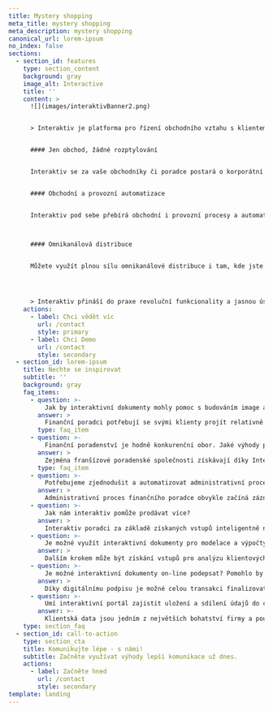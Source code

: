 ```yaml
---
title: Mystery shopping
meta_title: mystery shopping
meta_description: mystery shopping
canonical_url: lorem-ipsum
no_index: false
sections:
  - section_id: features
    type: section_content
    background: gray
    image_alt: Interactive
    title: ''
    content: >
      ![](images/interaktivBanner2.png)


      > Interaktiv je platforma pro řízení obchodního vztahu s klientem osobně i online. Je to promyšlený nástroj pro centralizovanou tvorbu a správu klientských dokumentů, který se postará jak o propočty nabídek, cross-sell a up-sell, tak i o sběr a synchronizaci dat o klientech a obchodních případech. 


      #### Jen obchod, žádné rozptylování


      Interaktiv se za vaše obchodníky či poradce postará o korporátní design a textaci dokumentů. Pohlídá soulad s právními předpisy i s vaší cenovou politikou a schvalovacími procesy.


      #### Obchodní a provozní automatizace 


      Interaktiv pod sebe přebírá obchodní i provozní procesy a automatizuje je. Nabídne verzi smlouvy podle bonity klienta a podepsané dokumenty předá k internímu schválení. Pak je automaticky rozešle všem aktérům, elektronicky nebo v papírové podobě.



      #### Omnikanálová distribuce


      Můžete využít plnou sílu omnikanálové distribuce i tam, kde jste si to dosud nedovedli ani představit - pro jednotlivé procesy. E-mail, SMS, Viber, WhatsApp, microsite a další “kanály” odešleme klientovi podle komunikačního scénáře a podle jeho reakce mu odpovíme. Veškerou komunikaci řídíme, vyhodnocujeme a přizpůsobujeme chování klienta podle person. 




      > Interaktiv přináší do praxe revoluční funkcionality a jasnou úsporu času i nákladů. Prostor pro chybu v obsahu dokumentů i v procesu jejich schvalování a distribuce snižuje na úroveň, kterou oceňují ředitelé. Obchodníkům se zase líbí praktická práce s interaktivními dokumenty, díky které stoupá jejich prestiž v očích klientů.
    actions:
      - label: Chci vědět víc
        url: /contact
        style: primary
      - label: Chci Demo
        url: /contact
        style: secondary
  - section_id: lorem-ipsum
    title: Nechte se inspirovat
    subtitle: ''
    background: gray
    faq_items:
      - question: >-
          Jak by interaktivní dokumenty mohly pomoc s budováním image a dobré pověsti finančních poradců
        answer: >
          Finanční poradci potřebují se svými klienty projít relativně velké množství dokumentů a vyplnit údaje, které se často opakují. Díky propracovanému a konzistentnímu vzhledu dokumentů a interaktivní práci s nimi klient vnímá profesionalitu samotného poradce a inovativnost společnosti, kterou reprezentuje.
        type: faq_item
      - question: >-
          Finanční poradenství je hodně konkurenční obor. Jaké výhody poskytuje interaktivní komunikace v konkurenčním boji?
        answer: >
          Zejména franšízové poradenské společnosti získávají díky Interaktivu silný technologický argument pro nezávislé poradce, proč spolupracovat právě s nimi. Svým lidem doslova posunete startovní čáru o pořádný kus před zbytek trhu.
        type: faq_item
      - question: >-
          Potřebujeme zjednodušit a automatizovat administrativní procesy pro finanční poradce.
        answer: >  
          Administrativní proces finančního poradce obvykle začíná záznamem z jednání s klientem, které slouží jednak ke sběru základních dat a dále jako podklad pro analýzu jeho potřeb a další kolo jednání. Interaktivní dokumenty poradce sběrem údajů provedou tak, aby získal opravdu vše potřebné pro vyhodnocení klientovy finanční situace.
      - question: >-
          Jak nám interaktiv pomůže prodávat více?
        answer: >
          Interaktiv poradci za základě získaných vstupů inteligentně napoví, jaké další služby nebo produkty je vhodné klientovi nabídnout. Může tak sloužit jako efektivní nástroj pro up-sell a cross-sell už na samém počátku budování vztahu s klientem.  
      - question: >-
          Je možné využít interaktivní dokumenty pro modelace a výpočty?
        answer: >
          Dalším krokem může být získání vstupů pro analýzu klientových potřeb a následná modelace řešení. Interaktiv dokáže obojí spojit. Interaktivní průvodce v reálném čase vyhodnocuje zadané údaje, na jejich základě volí průchod prodejním scénářem a nabízí relevantní možnosti, služby a produkty. Výsledkem je pak skutečně dynamický a interaktivní proces, kdy poradce i klient společně vidí modelace a výpočty na základě vstupních hodnot. Mohou okamžitě reagovat a upravit vstupy tak, aby dosáhli požadovaných výstupů.
      - question: >-
          Je možné interaktivní dokumenty on-line podepsat? Pomohlo by nám to uzavřít některé transakce kompletně on-line bez nutnosti setkání s klientem na pobočce.
        answer: >
          Díky digitálnímu podpisu je možné celou transakci finalizovat bez nutnosti tisku a opětovné digitalizace smluvních dokumentů. Klient je podepisuje z pohodlí domova a na svém vlastním zařízení, které má běžně k dispozici.
      - question: >-
          Umí interaktivní portál zajistit uložení a sdílení údajů do celé pobočkové sítě a hlavně na centrálu?
        answer: >-
          Klientská data jsou jedním z největších bohatství firmy a pouze jejich centralizace zajistí to, že se data neztratí s odchodem některého z poradců. Interaktiv je proto skvělým nástrojem pro poradenské i jiné firmy s pobočkovou sítí.
    type: section_faq
  - section_id: call-to-action
    type: section_cta
    title: Komunikujte lépe - s námi!
    subtitle: Začněte využívat výhody lepší komunikace už dnes.
    actions:
      - label: Začněte hned
        url: /contact
        style: secondary
template: landing
---
```

